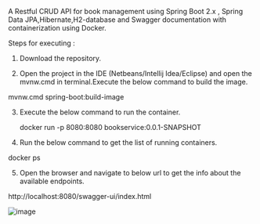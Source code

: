 A Restful CRUD API for book management using Spring Boot 2.x , Spring Data JPA,Hibernate,H2-database and Swagger documentation with containerization using Docker.

Steps for executing :

1.	Download the repository.

2.	Open the project in the IDE (Netbeans/Intellij Idea/Eclipse) and open the mvnw.cmd in terminal.Execute the below command to build the image.

   mvnw.cmd spring-boot:build-image

3. Execute the below command to run the container.

   docker run -p 8080:8080 bookservice:0.0.1-SNAPSHOT

4.	Run the below command to get the list of running containers.

   docker ps

5.	Open the browser and navigate to below url to get the info about the available endpoints.
   
   http://localhost:8080/swagger-ui/index.html


![image](https://user-images.githubusercontent.com/62092482/113513360-a6f34e80-9569-11eb-9066-7ab0c921491e.png)




